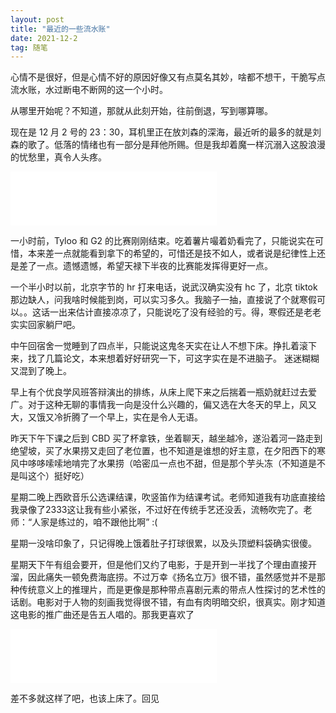 ```yaml
---
layout: post
title: "最近的一些流水账"
date: 2021-12-2
tag: 随笔
---
```


心情不是很好，但是心情不好的原因好像又有点莫名其妙，啥都不想干，干脆写点流水账，水过断电不断网的这一个小时。

从哪里开始呢？不知道，那就从此刻开始，往前倒退，写到哪算哪。

现在是 12 月 2 号的 23：30，耳机里正在放刘森的深海，最近听的最多的就是刘森的歌了。低落的情绪也有一部分是拜他所赐。但是我却着魔一样沉溺入这股浪漫的忧愁里，真令人头疼。

<iframe frameborder="no" border="0" marginwidth="0" marginheight="0" width=330 height=86 src="//music.163.com/outchain/player?type=2&id=1860234945&auto=0&height=66"></iframe>

一小时前，Tyloo 和 G2 的比赛刚刚结束。吃着薯片嘬着奶看完了，只能说实在可惜，本来差一点就能看到拿下的希望的，可惜还是技不如人，或者说是纪律性上还是差了一点。遗憾遗憾，希望天禄下半夜的比赛能发挥得更好一点。

一个半小时以前，北京字节的 hr 打来电话，说武汉确实没有 hc 了，北京 tiktok 那边缺人，问我啥时候能到岗，可以实习多久。我脑子一抽，直接说了个就寒假可以。。这话一出来估计直接凉凉了，只能说吃了没有经验的亏。得，寒假还是老老实实回家躺尸吧。

中午回宿舍一觉睡到了四点半，只能说这鬼冬天实在让人不想下床。挣扎着滚下来，找了几篇论文，本来想着好好研究一下，可这字实在是不进脑子。 迷迷糊糊又混到了晚上。

早上有个优良学风班答辩演出的排练，从床上爬下来之后揣着一瓶奶就赶过去爱广。对于这种无聊的事情我一向是没什么兴趣的，偏又选在大冬天的早上，风又大，又饿又冷折腾了一个早上，实在是令人无语。

昨天下午下课之后到 CBD 买了杯拿铁，坐着聊天，越坐越冷，遂沿着河一路走到绝望坡，买了水果捞又走回了老位置，也不知道是谁想的好主意，在夕阳西下的寒风中哆哆嗦嗦地啃完了水果捞（哈密瓜一点也不甜，但是那个芋头冻（不知道是不是叫这个）挺好吃）

星期二晚上西欧音乐公选课结课，吹竖笛作为结课考试。老师知道我有功底直接给我录像了2333这让我有些小紧张，不过好在传统手艺还没丢，流畅吹完了。老师：“人家是练过的，咱不跟他比啊” :(

星期一没啥印象了，只记得晚上饿着肚子打球很累，以及头顶塑料袋确实很傻。

星期天下午有组会要开，但是他们又约了电影，于是开到一半找了个理由直接开溜，因此痛失一顿免费海底捞。不过万幸《扬名立万》很不错，虽然感觉并不是那种传统意义上的推理片，而是更像是那种带点喜剧元素的带点人性探讨的艺术性的话剧。电影对于人物的刻画我觉得很不错，有血有肉明暗交织，很真实。刚才知道这电影的推广曲还是告五人唱的。那我更喜欢了

<iframe frameborder="no" border="0" marginwidth="0" marginheight="0" width=330 height=86 src="//music.163.com/outchain/player?type=2&id=1892514735&auto=0&height=66"></iframe>

差不多就这样了吧，也该上床了。回见